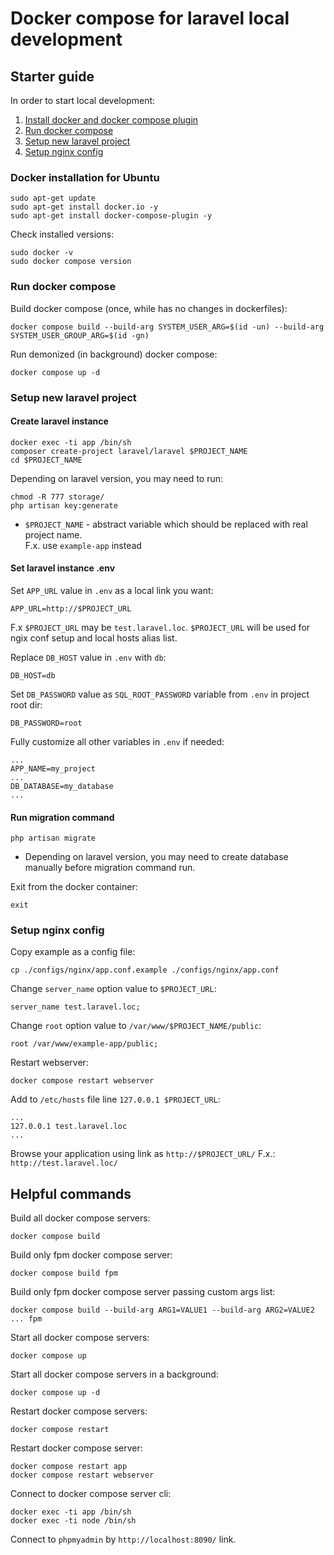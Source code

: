 # Docker compose for laravel local development

## Starter guide

In order to start local development:

1. [Install docker and docker compose plugin](#docker-installation-for-ubuntu)
2. [Run docker compose](#run-docker-compose)
3. [Setup new laravel project](#setup-new-laravel-project)
4. [Setup nginx config](#setup-nginx-config)

### Docker installation for Ubuntu

```shell
sudo apt-get update
sudo apt-get install docker.io -y
sudo apt-get install docker-compose-plugin -y
```

Check installed versions:

```shell
sudo docker -v
sudo docker compose version
```

### Run docker compose

Build docker compose (once, while has no changes in dockerfiles):

```shell
docker compose build --build-arg SYSTEM_USER_ARG=$(id -un) --build-arg SYSTEM_USER_GROUP_ARG=$(id -gn)
```

Run demonized (in background) docker compose:

```shell
docker compose up -d
```

### Setup new laravel project

#### Create laravel instance

```shell
docker exec -ti app /bin/sh
composer create-project laravel/laravel $PROJECT_NAME
cd $PROJECT_NAME
```

Depending on laravel version, you may need to run:

```shell
chmod -R 777 storage/
php artisan key:generate
```

- ``$PROJECT_NAME`` - abstract variable which should be replaced with real project name.  
  F.x. use ``example-app`` instead

#### Set laravel instance .env

Set `APP_URL` value in `.env` as a local link you want:

```dotenv
APP_URL=http://$PROJECT_URL
```

F.x `$PROJECT_URL` may be `test.laravel.loc`. 
`$PROJECT_URL` will be used for ngix conf setup and local hosts alias list. 

Replace `DB_HOST` value in `.env` with `db`:

```dotenv
DB_HOST=db
```

Set `DB_PASSWORD` value as `SQL_ROOT_PASSWORD` variable from `.env` in project root dir:

```dotenv
DB_PASSWORD=root
```

Fully customize all other variables in `.env` if needed:

```dotenv
...
APP_NAME=my_project
...
DB_DATABASE=my_database
...
```

#### Run migration command

```shell
php artisan migrate
```

- Depending on laravel version, you may need to create database manually before migration command run.

Exit from the docker container: 

```shell
exit
```

### Setup nginx config

Copy example as a config file:

```shell
cp ./configs/nginx/app.conf.example ./configs/nginx/app.conf
```

Change `server_name` option value to `$PROJECT_URL`:

```
server_name test.laravel.loc;
```

Change `root` option value to `/var/www/$PROJECT_NAME/public`:

```
root /var/www/example-app/public;
```

Restart webserver:

```shell
docker compose restart webserver
```

Add to `/etc/hosts` file line `127.0.0.1 $PROJECT_URL`:

```
...
127.0.0.1 test.laravel.loc
...
```

Browse your application using link as `http://$PROJECT_URL/` 
F.x.: `http://test.laravel.loc/`

## Helpful commands

Build all docker compose servers:

```shell
docker compose build
```

Build only fpm docker compose server:

```shell
docker compose build fpm
```

Build only fpm docker compose server passing custom args list:

```shell
docker compose build --build-arg ARG1=VALUE1 --build-arg ARG2=VALUE2 ... fpm
```

Start all docker compose servers:

```shell
docker compose up
```

Start all docker compose servers in a background:

```shell
docker compose up -d
```

Restart docker compose servers:

```shell
docker compose restart
```

Restart docker compose server:

```shell
docker compose restart app
docker compose restart webserver
```

Connect to docker compose server cli:

```shell
docker exec -ti app /bin/sh
docker exec -ti node /bin/sh
```

Connect to `phpmyadmin` by `http://localhost:8090/` link.

